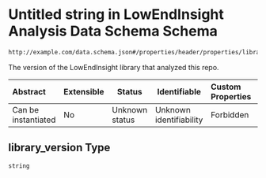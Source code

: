 # Untitled string in LowEndInsight Analysis Data Schema Schema

```txt
http://example.com/data.schema.json#/properties/header/properties/library_version
```

The version of the LowEndInsight library that analyzed this repo.


| Abstract            | Extensible | Status         | Identifiable            | Custom Properties | Additional Properties | Access Restrictions | Defined In                                                                        |
| :------------------ | ---------- | -------------- | ----------------------- | :---------------- | --------------------- | ------------------- | --------------------------------------------------------------------------------- |
| Can be instantiated | No         | Unknown status | Unknown identifiability | Forbidden         | Allowed               | none                | [data.schema.json\*](../../out/schema/v1/data.schema.json "open original schema") |

## library_version Type

`string`

